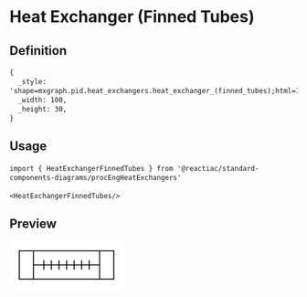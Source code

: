 # Heat Exchanger (Finned Tubes)

## Definition

```
{
  _style: 'shape=mxgraph.pid.heat_exchangers.heat_exchanger_(finned_tubes);html=1;pointerEvents=1;align=center;verticalLabelPosition=bottom;verticalAlign=top;dashed=0;',
  _width: 100,
  _height: 30,
}
```

## Usage

```
import { HeatExchangerFinnedTubes } from '@reactiac/standard-components-diagrams/procEngHeatExchangers'

<HeatExchangerFinnedTubes/>
```

## Preview

<img src="./heat-exchanger-finned-tubes.png" width="200"/>
